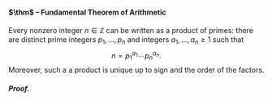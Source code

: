 #### $\thm$ – Fundamental Theorem of Arithmetic
Every nonzero integer $n \in \mathbb{Z}$ can be written as a product of primes: there are distinct prime integers $p_1, \ldots, p_n$ and integers $a_1, \ldots, a_n \geqslant 1$ such that $$n = p_1^{a_1} \cdots p_n^{a_n}.$$Moreover, such a a product is unique up to sign and the order of the factors.

##### *Proof.*